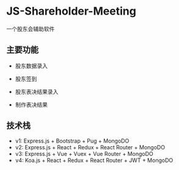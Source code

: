 # JS-Shareholder-Meeting

一个股东会辅助软件

## 主要功能

- 股东数据录入

- 股东签到

- 股东表决结果录入

- 制作表决结果

## 技术栈

- v1: Express.js + Bootstrap + Pug + MongoDO
- v2: Express.js + React + Redux + React Router + MongoDO
- v3: Express.js + Vue + Vuex + Vue Router + MongoDO
- v4: Koa.js + React + Redux + React Router + JWT + MongoDO
